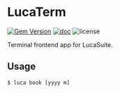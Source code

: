# LucaTerm

[![Gem Version](https://badge.fury.io/rb/lucaterm.svg)](https://badge.fury.io/rb/lucaterm)
[![doc](https://img.shields.io/badge/doc-rubydoc-green.svg)](https://www.rubydoc.info/gems/lucaterm/index)
![license](https://img.shields.io/github/license/chumaltd/luca)

Terminal frontend app for LucaSuite.

## Usage

```bash
$ luca book [yyyy m]
```
